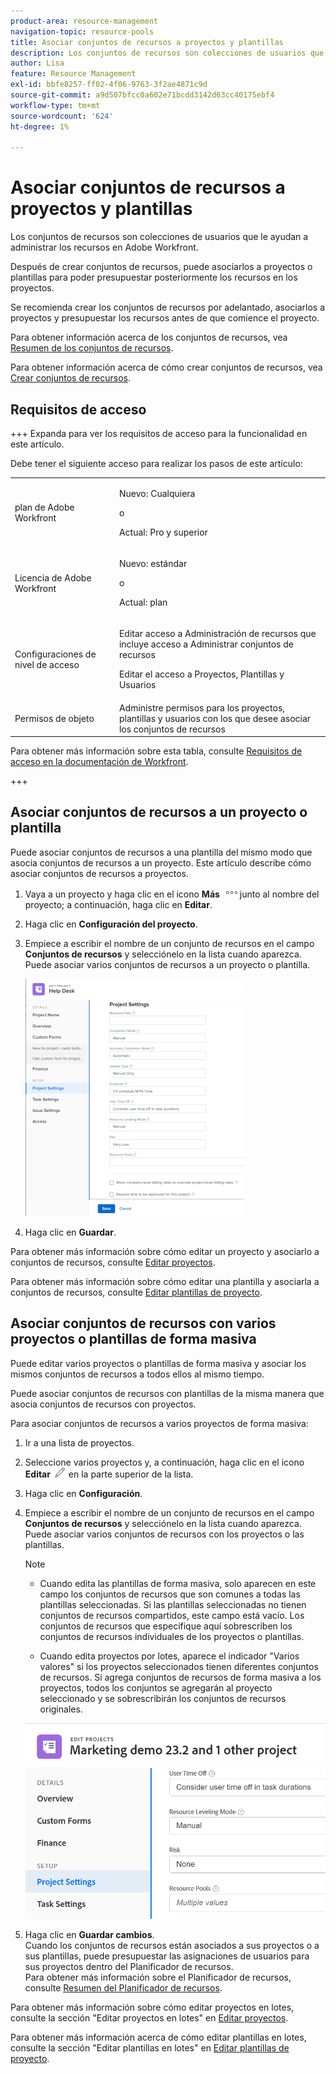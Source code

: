 ```yaml
---
product-area: resource-management
navigation-topic: resource-pools
title: Asociar conjuntos de recursos a proyectos y plantillas
description: Los conjuntos de recursos son colecciones de usuarios que le ayudan a administrar los recursos en Adobe Workfront.
author: Lisa
feature: Resource Management
exl-id: bbfe8257-ff02-4f06-9763-3f2ae4871c9d
source-git-commit: a9d507bfcc0a602e71bcdd3142d63cc40175ebf4
workflow-type: tm+mt
source-wordcount: '624'
ht-degree: 1%

---
```


# Asociar conjuntos de recursos a proyectos y plantillas


<!-- drafted for bulk editing projects: keep this in yellow till this releases to ALL customers - May 1, 2023

Also - take out all the references to Preview and Prod at prod final
-->

<!--<span class="preview">The highlighted information on this page refers to functionality not yet generally available. It is available for all customers in the Preview environment and for a select group of customers in the Production environment.</span>-->


<!--
<p>The sections about how to add resource pools to templates, projects are duplicated from the articles listed in those sections (Editing Projects, Creating a Template, etc).</p>
<p>***I decided to keep these steps here, though, because it's hard to parse through those much lunger articles for just updating this one field.)</p>
-->

Los conjuntos de recursos son colecciones de usuarios que le ayudan a administrar los recursos en Adobe Workfront.

Después de crear conjuntos de recursos, puede asociarlos a proyectos o plantillas para poder presupuestar posteriormente los recursos en los proyectos.

Se recomienda crear los conjuntos de recursos por adelantado, asociarlos a proyectos y presupuestar los recursos antes de que comience el proyecto.

Para obtener información acerca de los conjuntos de recursos, vea [Resumen de los conjuntos de recursos](../../../resource-mgmt/resource-planning/resource-pools/work-with-resource-pools.md).

Para obtener información acerca de cómo crear conjuntos de recursos, vea [Crear conjuntos de recursos](../../../resource-mgmt/resource-planning/resource-pools/create-resource-pools.md).

## Requisitos de acceso

+++ Expanda para ver los requisitos de acceso para la funcionalidad en este artículo.

Debe tener el siguiente acceso para realizar los pasos de este artículo:

<table style="table-layout:auto"> 
 <col> 
 <col> 
 <tbody> 
  <tr> 
   <td role="rowheader">plan de Adobe Workfront</td> 
   <td><p>Nuevo: Cualquiera</p>
       <p>o</p>
       <p>Actual: Pro y superior</p> </td> 
  </tr> 
  <tr> 
   <td role="rowheader">Licencia de Adobe Workfront</td> 
   <td><p>Nuevo: estándar</p>
       <p>o</p>
       <p>Actual: plan</p></td>
  </tr> 
  <tr> 
   <td role="rowheader">Configuraciones de nivel de acceso</td> 
   <td> <p>Editar acceso a Administración de recursos que incluye acceso a Administrar conjuntos de recursos</p> <p>Editar el acceso a Proyectos, Plantillas y Usuarios</p></td> 
  </tr> 
  <tr data-mc-conditions=""> 
   <td role="rowheader">Permisos de objeto</td> 
   <td>Administre permisos para los proyectos, plantillas y usuarios con los que desee asociar los conjuntos de recursos</td> 
  </tr> 
 </tbody> 
</table>

Para obtener más información sobre esta tabla, consulte [Requisitos de acceso en la documentación de Workfront](/help/quicksilver/administration-and-setup/add-users/access-levels-and-object-permissions/access-level-requirements-in-documentation.md).

+++

## Asociar conjuntos de recursos a un proyecto o plantilla

Puede asociar conjuntos de recursos a una plantilla del mismo modo que asocia conjuntos de recursos a un proyecto. Este artículo describe cómo asociar conjuntos de recursos a proyectos.

1. Vaya a un proyecto y haga clic en el icono **Más** ![](assets/more-icon.png)junto al nombre del proyecto; a continuación, haga clic en **Editar**.

1. Haga clic en **Configuración del proyecto**.

1. Empiece a escribir el nombre de un conjunto de recursos en el campo **Conjuntos de recursos** y selecciónelo en la lista cuando aparezca.\
   Puede asociar varios conjuntos de recursos a un proyecto o plantilla.

   ![](assets/nwe-project-settings-in-edit-project-box-350x380.png)

1. Haga clic en **Guardar**.

Para obtener más información sobre cómo editar un proyecto y asociarlo a conjuntos de recursos, consulte [Editar proyectos](../../../manage-work/projects/manage-projects/edit-projects.md).

Para obtener más información sobre cómo editar una plantilla y asociarla a conjuntos de recursos, consulte [Editar plantillas de proyecto](../../../manage-work/projects/create-and-manage-templates/edit-templates.md).

## Asociar conjuntos de recursos con varios proyectos o plantillas de forma masiva

Puede editar varios proyectos o plantillas de forma masiva y asociar los mismos conjuntos de recursos a todos ellos al mismo tiempo.

Puede asociar conjuntos de recursos con plantillas de la misma manera que asocia conjuntos de recursos con proyectos.

Para asociar conjuntos de recursos a varios proyectos de forma masiva:

1. Ir a una lista de proyectos.
1. Seleccione varios proyectos y, a continuación, haga clic en el icono **Editar** ![](assets/edit-icon.png) en la parte superior de la lista.

1. Haga clic en **Configuración**.
1. Empiece a escribir el nombre de un conjunto de recursos en el campo **Conjuntos de recursos** y selecciónelo en la lista cuando aparezca.\
   Puede asociar varios conjuntos de recursos con los proyectos o las plantillas.

   >[!NOTE]
   >
   >* Cuando edita las plantillas de forma masiva, solo aparecen en este campo los conjuntos de recursos que son comunes a todas las plantillas seleccionadas. Si las plantillas seleccionadas no tienen conjuntos de recursos compartidos, este campo está vacío. Los conjuntos de recursos que especifique aquí sobrescriben los conjuntos de recursos individuales de los proyectos o plantillas.
   >
   >* Cuando edita proyectos por lotes, aparece el indicador &quot;Varios valores&quot; si los proyectos seleccionados tienen diferentes conjuntos de recursos. Si agrega conjuntos de recursos de forma masiva a los proyectos, todos los conjuntos se agregarán al proyecto seleccionado y se sobrescribirán los conjuntos de recursos originales.

   ![agregar_conjuntos_de_recursos_a_varios_proyectos.png](assets/add-resource-pools-to-multiple-projects-350x358.png)

1. Haga clic en **Guardar cambios**.\
   Cuando los conjuntos de recursos están asociados a sus proyectos o a sus plantillas, puede presupuestar las asignaciones de usuarios para sus proyectos dentro del Planificador de recursos.\
   Para obtener más información sobre el Planificador de recursos, consulte [Resumen del Planificador de recursos](../../../resource-mgmt/resource-planning/get-started-resource-planner.md).

Para obtener más información sobre cómo editar proyectos en lotes, consulte la sección &quot;Editar proyectos en lotes&quot; en [Editar proyectos](../../../manage-work/projects/manage-projects/edit-projects.md).

Para obtener más información acerca de cómo editar plantillas en lotes, consulte la sección &quot;Editar plantillas en lotes&quot; en [Editar plantillas de proyecto](../../../manage-work/projects/create-and-manage-templates/edit-templates.md).
